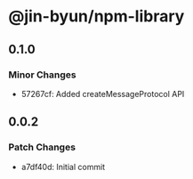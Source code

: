 # @jin-byun/npm-library

## 0.1.0

### Minor Changes

- 57267cf: Added createMessageProtocol API

## 0.0.2

### Patch Changes

- a7df40d: Initial commit
